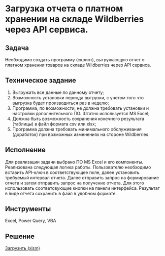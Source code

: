 # Загрузка отчета о платном хранении на складе Wildberries через API сервиса.

## Задача
Необходимо создать программу (скрипт), выгружающую отчет о платном хранении товаров на складе Wildberries через API сервиса.
## Техническое задание
1. Выгружать все данные по данному отчету;
2. Возможность установки периода выгрузки, с учетом того что выгрузка будет производиться раз в неделю;
3. Программа, по возможности, не должна требовать установки и настройки дополнительного ПО. Штатно используется MS Excel;
4. Должна быть возможность сохранения конечного результата (таблицы) в файл формата csv или xlsx;
5. Программа должна требовать минимального обслуживания (доработок) при возможных изменениях на стороне Wildberries.
## Исполнение
Для реализации задачи выбрано ПО MS Excel и его компоненты. Реализована следующая логика работы.
Пользователю необходимо вставить API-ключ в соответствующее поле, далее установить требуемый интервал отчета.
Далее отправить запрос на формирование отчета и затем отправить запрос на получение отчета.
Для этого использовать соответсвующие кнопки на панели интерфейса.
Результат в виде отчета сохранить в файл в удобном формате.
## Инструменты
Excel, Power Query, VBA
## Решение
[Загрузить (xlsm)](https://disk.yandex.ru/d/-6r-YBZDsPbRXw)
